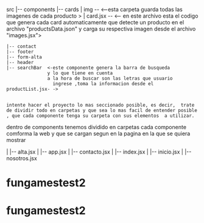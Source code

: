 
src
|-- components
    |-- cards 
        |
         img -- <--esta carpeta guarda todas las imagenes de cada producto >
        |
         card.jsx -- <-- en este archivo esta el codigo que genera cada card automaticamente que detecte un producto en el archivo "productsData.json" y carga su respectiva imagen desde el archivo "images.jsx"> 

    |-- contact
    |-- footer
    |-- form-alta
    |-- header
    |-- searchBar  <-este componente genera la barra de busqueda 
                   y lo que tiene en cuenta 
                   a la hora de buscar son las letras que usuario 
                     ingrese ,toma la informacion desde el productList.jsx- ->
         

    intente hacer el proyecto lo mas seccionado posible, es decir,  trate de dividir todo en carpetas y que sea lo mas facil de entender posible , que cada componente tenga su carpeta con sus elementos  a utilizar. 


dentro de components tenemos dividido en carpetas cada componente comforma la web y que se cargan segun en la pagina en la que se quiera mostrar

|   |-- alta.jsx
|   |-- app.jsx
|   |-- contacto.jsx
|   |-- index.jsx
|   |-- inicio.jsx
|   |-- nosotros.jsx
# fungamestest2
# fungamestest2
